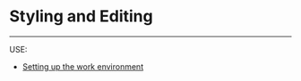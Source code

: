 # Styling and Editing
-----------------------------
















USE:
* [Setting up the work environment](https://github.com/BrightcoveConsultingReusableComponents/web-app-starter-kit-for-fire-tv/docs/assets/*****.md)